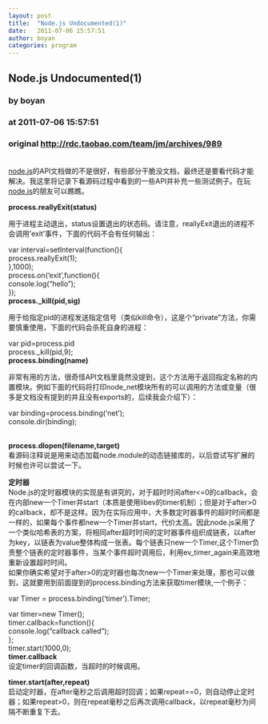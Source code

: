 ```yaml
---
layout: post
title:  "Node.js Undocumented(1)"
date:   2011-07-06 15:57:51
author: boyan
categories: program
---
```


## Node.js Undocumented(1)
### by boyan
### at 2011-07-06 15:57:51
### original <http://rdc.taobao.com/team/jm/archives/989>

<p><a href="http://nodejs.org/"><br>
node.js</a>的API文档做的不是很好，有些部分干脆没文档，最终还是要看代码才能解决。我这里将记录下看源码过程中看到的一些API并补充一些测试例子。在玩<a href="http://nodejs.org/">node.js</a>的朋友可以瞧瞧。</p>
<p><strong>process.reallyExit(status)</strong></p>
<p>用于进程主动退出，status设置退出的状态码。请注意，reallyExit退出的进程不会调用’exit’事件，下面的代码不会有任何输出：</p>
<p>var interval=setInterval(function(){<br>
process.reallyExit(1);<br>
},1000);<br>
process.on(‘exit’,function(){<br>
console.log(“hello”);<br>
});<br>
<strong>process._kill(pid,sig)</strong></p>
<p>用于给指定pid的进程发送指定信号（类似kill命令），这是个“private”方法，你需要慎重使用，下面的代码会杀死自身的进程：</p>
<p>var pid=process.pid<br>
process._kill(pid,9);<br>
<strong>process.binding(name)</strong></p>
<p>非常有用的方法，很奇怪API文档里竟然没提到，这个方法用于返回指定名称的内置模块。例如下面的代码将打印node_net模块所有的可以调用的方法或变量（很多是文档没有提到的并且没有exports的，后续我会介绍下）：</p>
<p>var binding=process.binding(‘net’);<br>
console.dir(binding);</p>
<p><strong><br>
process.dlopen(filename,target)</strong><br>
看源码注释说是用来动态加载node.module的动态链接库的，以后尝试写扩展的时候也许可以尝试一下。</p>
<p><strong>定时器</strong><br>
Node.js的定时器模块的实现是有讲究的，对于超时时间after&lt;=0的callback，会在内部new一个Timer并start（本质是使用libev的timer机制）；但是对于after&gt;0的callback，却不是这样。因为在实际应用中，大多数定时器事件的超时时间都是一样的，如果每个事件都new一个Timer并start，代价太高。因此node.js采用了一个类似哈希表的方案，将相同after超时时间的定时器事件组织成链表，以after为key，以链表为value整体构成一张表。每个链表只new一个Timer,这个Timer负责整个链表的定时器事件，当某个事件超时调用后，利用ev_timer_again来高效地重新设置超时时间。<br>
如果你确实希望对于after&gt;0的定时器也每次new一个Timer来处理，那也可以做到，这就要用到前面提到的process.binding方法来获取timer模块,一个例子：</p>
<p>var Timer = process.binding(‘timer’).Timer;</p>
<p>var timer=new Timer();<br>
timer.callback=function(){<br>
console.log(“callback called”);<br>
};<br>
timer.start(1000,0);<br>
<strong>timer.callback</strong><br>
设定timer的回调函数，当超时的时候调用。</p>
<p><strong>timer.start(after,repeat)</strong><br>
启动定时器，在after毫秒之后调用超时回调；如果repeat==0，则自动停止定时器；如果repeat&gt;0，则在repeat毫秒之后再次调用callback，以repeat毫秒为间隔不断重复下去。</p>